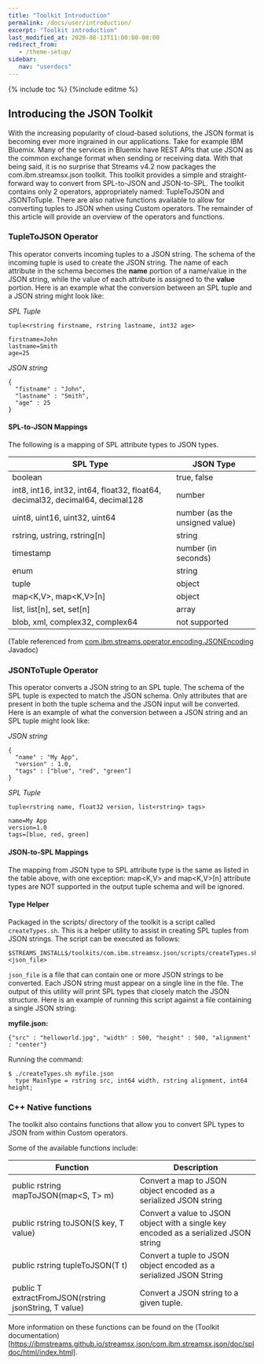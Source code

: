 ```yaml
---
title: "Toolkit Introduction"
permalink: /docs/user/introduction/
excerpt: "Toolkit introduction"
last_modified_at: 2020-08-13T11:00:00-00:00
redirect_from:
   - /theme-setup/
sidebar:
   nav: "userdocs"
---
```

{% include toc %}
{%include editme %}


## Introducing the JSON Toolkit

With the increasing popularity of cloud-based solutions, the JSON format is becoming ever more ingrained in our applications. Take for example IBM Bluemix. Many of the services in Bluemix have REST APIs that use JSON as the common exchange format when sending or receiving data.
With that being said, it is no surprise that Streams v4.2 now packages the com.ibm.streamsx.json toolkit. This toolkit provides a simple and straight-forward way to convert from SPL-to-JSON and JSON-to-SPL. The toolkit contains only 2 operators, appropriately named: TupleToJSON and JSONToTuple. There are also native functions available to allow for converting tuples to JSON when using Custom operators.
The remainder of this article will provide an overview of the operators and functions.

### TupleToJSON Operator

This operator converts incoming tuples to a JSON string. The schema of the incoming tuple is used to create the JSON string. The name of each attribute in the schema becomes the **name** portion of a name/value in the JSON string, while the value of each attribute is assigned to the **value** portion. Here is an example what the conversion between an SPL tuple and a JSON string might look like:

*SPL Tuple*

```
tuple<rstring firstname, rstring lastname, int32 age>

firstname=John
lastname=Smith
age=25
```

*JSON string*

```
{
  "fistname" : "John",
  "lastname" : "Smith",
  "age" : 25
}
```

#### SPL-to-JSON Mappings

The following is a mapping of SPL attribute types to JSON types.


SPL Type |	JSON Type
-------- | -------- 
boolean	| true, false
int8, int16, int32, int64, float32, float64, decimal32, decimal64, decimal128	| number
uint8, uint16, uint32, uint64	| number (as the unsigned value)
rstring, ustring, rstring[n]	| string
timestamp	| number (in seconds)
enum	| string
tuple	| object
map<K,V>, map<K,V>[n]	| object
list, list[n], set, set[n]	| array
blob, xml, complex32, complex64	|not supported

(Table referenced from [com.ibm.streams.operator.encoding.JSONEncoding](https://www.ibm.com/support/knowledgecenter/SSCRJU_4.3.0/com.ibm.streams.spl-java-operators.doc/api/com/ibm/streams/operator/encoding/JSONEncoding.html) Javadoc)

### JSONToTuple Operator

This operator converts a JSON string to an SPL tuple. The schema of the SPL tuple is expected to match the JSON schema. Only attributes that are present in both the tuple schema and the JSON input will be converted. Here is an example of what the conversion between a JSON string and an SPL tuple might look like:

*JSON string*

```
{
  "name" : "My App",
  "version" : 1.0,
  "tags" : ["blue", "red", "green"]
}
```

*SPL Tuple*

```
tuple<rstring name, float32 version, list<rstring> tags>

name=My App
version=1.0
tags=[blue, red, green]
```

#### JSON-to-SPL Mappings

The mapping from JSON type to SPL attribute type is the same as listed in the table above, with one exception: map<K,V> and map<K,V>[n] attribute types are NOT supported in the output tuple schema and will be ignored.

#### Type Helper

Packaged in the scripts/ directory of the toolkit is a script called `createTypes.sh`. This is a helper utility to assist in creating SPL tuples from JSON strings. The script can be executed as follows:

```
$STREAMS_INSTALL$/toolkits/com.ibm.streamsx.json/scripts/createTypes.sh <json_file>
```

`json_file` is a file that can contain one or more JSON strings to be converted. Each JSON string must appear on a single line in the file. The output of this utility will print SPL types that closely match the JSON structure. Here is an example of running this script against a file containing a single JSON string:


**myfile.json:**

```
{"src" : "helloworld.jpg", "width" : 500, "height" : 500, "alignment" : "center"}
```

Running the command:

```
$ ./createTypes.sh myfile.json
  type MainType = rstring src, int64 width, rstring alignment, int64 height;
```


### C++ Native functions

The toolkit also contains functions that allow you to convert SPL types to JSON from within Custom operators.

Some of the available functions include:

Function |	Description
-------- | -------- 
public rstring mapToJSON(map<S, T> m)	| Convert a map to JSON object encoded as a serialized JSON string
public rstring toJSON(S key, T value)	 |Convert a value to JSON object with a single key encoded as a serialized JSON string
public rstring tupleToJSON(T t)	 | Convert a tuple to JSON object encoded as a serialized JSON String
public T extractFromJSON(rstring jsonString, T value)	 | Convert a JSON string to a given tuple.


More information on these functions can be found on the (Toolkit documentation)[https://ibmstreams.github.io/streamsx.json/com.ibm.streamsx.json/doc/spldoc/html/index.html].




